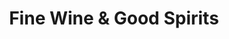 ---
title: "Fine Wine & Good Spirits"
url: /dubois/fine-wine-und-good-spirits/
shop: Spirituosen
---